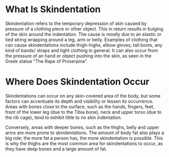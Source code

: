 # What Is Skindentation
Skindentation refers to the temporary depression of skin caused by pressure of a clothing piece or other object. This in return results in bulging of the skin around the indentation. The cause is mostly due to an elastic or tied string wrapping around a leg, arm or belly. Examples of clothing that can cause skindentations include thigh-highs, elbow gloves, tall boots, any kind of bands/ straps and tight clothing in general. It can also occur from the pressure of an hand or object pushing into the skin, as seen in the Greek statue "The Rape of Proserpina".

# Where Does Skindentation Occur
Skindentations can occur on any skin-covered area of the body, but some factors can accentuate its depth and visibility or lessen its occurrence. Areas with bones close to the surface, such as the hands, fingers, feet, front of the lower leg (due to the Tibia bone), neck and upper torso (due to the rib cage), tend to exhibit little to no skin indentation.

Conversely, areas with deeper bones, such as the thighs, belly and upper arms are more prone to skindentations. The amount of body fat also plays a big role; the more fat a person has, the more skindentation is possible. This is why the thighs are the most common area for skindentations to occur, as they have deep bones and a large amount of fat.